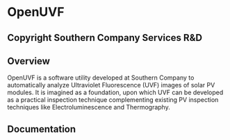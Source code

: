 # OpenUVF
## Copyright Southern Company Services R&D

## Overview

OpenUVF is a software utility developed at Southern Company to automatically analyze Ultraviolet Fluorescence (UVF) images of solar PV modules. It is imagined as a foundation, upon which UVF can be developed as a practical inspection technique complementing existing PV inspection techniques like Electroluminescence and Thermography.

## Documentation






